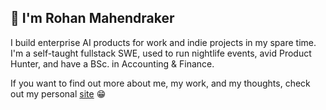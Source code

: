 ## 👋 I'm Rohan Mahendraker

I build enterprise AI products for work and indie projects in my spare time. I'm a self-taught fullstack SWE, used to run nightlife events, avid Product Hunter, and have a BSc. in Accounting & Finance.


If you want to find out more about me, my work, and my thoughts, check out my personal [site](https://www.mahendraker.com/) 😁





